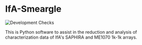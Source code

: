 # IfA-Smeargle

![Development Checks](https://github.com/psmd-iberutaru/IfA-Smeargle/workflows/Development%20Checks/badge.svg?branch=master)

This is Python software to assist in the reduction and analysis of characterization data of IfA's SAPHIRA and ME1070 1k-1k arrays.
